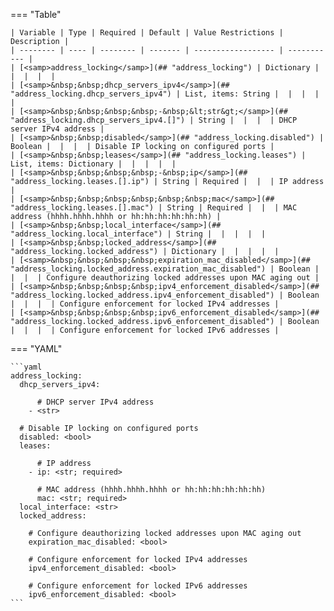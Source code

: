 <!--
  ~ Copyright (c) 2023 Arista Networks, Inc.
  ~ Use of this source code is governed by the Apache License 2.0
  ~ that can be found in the LICENSE file.
  -->
=== "Table"

    | Variable | Type | Required | Default | Value Restrictions | Description |
    | -------- | ---- | -------- | ------- | ------------------ | ----------- |
    | [<samp>address_locking</samp>](## "address_locking") | Dictionary |  |  |  |  |
    | [<samp>&nbsp;&nbsp;dhcp_servers_ipv4</samp>](## "address_locking.dhcp_servers_ipv4") | List, items: String |  |  |  |  |
    | [<samp>&nbsp;&nbsp;&nbsp;&nbsp;-&nbsp;&lt;str&gt;</samp>](## "address_locking.dhcp_servers_ipv4.[]") | String |  |  |  | DHCP server IPv4 address |
    | [<samp>&nbsp;&nbsp;disabled</samp>](## "address_locking.disabled") | Boolean |  |  |  | Disable IP locking on configured ports |
    | [<samp>&nbsp;&nbsp;leases</samp>](## "address_locking.leases") | List, items: Dictionary |  |  |  |  |
    | [<samp>&nbsp;&nbsp;&nbsp;&nbsp;-&nbsp;ip</samp>](## "address_locking.leases.[].ip") | String | Required |  |  | IP address |
    | [<samp>&nbsp;&nbsp;&nbsp;&nbsp;&nbsp;&nbsp;mac</samp>](## "address_locking.leases.[].mac") | String | Required |  |  | MAC address (hhhh.hhhh.hhhh or hh:hh:hh:hh:hh:hh) |
    | [<samp>&nbsp;&nbsp;local_interface</samp>](## "address_locking.local_interface") | String |  |  |  |  |
    | [<samp>&nbsp;&nbsp;locked_address</samp>](## "address_locking.locked_address") | Dictionary |  |  |  |  |
    | [<samp>&nbsp;&nbsp;&nbsp;&nbsp;expiration_mac_disabled</samp>](## "address_locking.locked_address.expiration_mac_disabled") | Boolean |  |  |  | Configure deauthorizing locked addresses upon MAC aging out |
    | [<samp>&nbsp;&nbsp;&nbsp;&nbsp;ipv4_enforcement_disabled</samp>](## "address_locking.locked_address.ipv4_enforcement_disabled") | Boolean |  |  |  | Configure enforcement for locked IPv4 addresses |
    | [<samp>&nbsp;&nbsp;&nbsp;&nbsp;ipv6_enforcement_disabled</samp>](## "address_locking.locked_address.ipv6_enforcement_disabled") | Boolean |  |  |  | Configure enforcement for locked IPv6 addresses |

=== "YAML"

    ```yaml
    address_locking:
      dhcp_servers_ipv4:

          # DHCP server IPv4 address
        - <str>

      # Disable IP locking on configured ports
      disabled: <bool>
      leases:

          # IP address
        - ip: <str; required>

          # MAC address (hhhh.hhhh.hhhh or hh:hh:hh:hh:hh:hh)
          mac: <str; required>
      local_interface: <str>
      locked_address:

        # Configure deauthorizing locked addresses upon MAC aging out
        expiration_mac_disabled: <bool>

        # Configure enforcement for locked IPv4 addresses
        ipv4_enforcement_disabled: <bool>

        # Configure enforcement for locked IPv6 addresses
        ipv6_enforcement_disabled: <bool>
    ```
